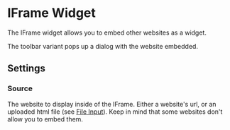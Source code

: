 # IFrame Widget

The IFrame widget allows you to embed other websites as a widget.

The toolbar variant pops up a dialog with the website embedded.

## Settings

### Source

The website to display inside of the IFrame. Either a website's url, or an uploaded html file (see [File Input](/docs/miscellaneous#file-input)). Keep in mind that some websites don't allow you to embed them.
